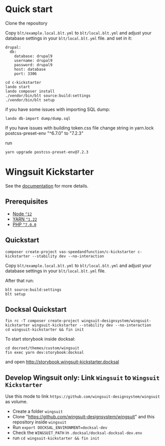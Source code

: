# Quick start

Clone the repository

Copy `blt/example.local.blt.yml` to `blt/local.blt.yml` and adjust your database settings in your `blt/local.blt.yml` file.
and set in it:
```
drupal:
  db:
    database: drupal9
    username: drupal9
    password: drupal9
    host: database
    port: 3306
```

```
cd c-kickstarter
lando start
lando composer install
./vendor/bin/blt source:build:settings
./vendor/bin/blt setup
```

if you have some issues with importing SQL dump:

```
lando db-import dump/dump.sql
```


If you have issues with building token.css file change string in yarn.lock
postcss-preset-env "^6.7.0" to "7.2.3"

run 
```
yarn upgrade postcss-preset-env@7.2.3
```

# Wingsuit Kickstarter
See the [documentation](https://wingsuit-designsystem.github.io/drupal/ui_patterns/) for more details.

## Prerequisites

- [Node `^12`](https://nodejs.org)
- [YARN `^1.22`](https://classic.yarnpkg.com/)
- [PHP `^7.0.0`](https://php.net)

## Quickstart
```
composer create-project vas-speedandfunction/c-kickstarter c-kickstarter --stability dev --no-interaction
```
Copy `blt/example.local.blt.yml` to `blt/local.blt.yml` and adjust your database settings in your `blt/local.blt.yml` file.

After that run:
```
blt source:build:settings
blt setup
```


## Docksal Quickstart
```
fin rc -T composer create-project wingsuit-designsystem/wingsuit-kickstarter wingsuit-kickstarter --stability dev --no-interaction
cd wingsuit-kickstarter && fin init
```
To start storybook inside docksal:
```
cd docroot/themes/custom/wingsuit
fin exec yarn dev:storybook:docksal
```
and open http://storybook.wingsuit-kickstarter.docksal


## Develop Wingsuit only: Link `Wingsuit` to `Wingsuit Kickstarter`
Use this mode to link `https://github.com/wingsuit-designsystem/wingsuit` as volume.

   * Create a folder `wingsuit`
   * Clone "https://github.com/wingsuit-designsystem/wingsuit" and this repository inside `wingsuit`
   * Run `export DOCKSAL_ENVIRONMENT=docksal-dev`
   * Check the `WINGSUIT_PATH` in `.docksal/docksal-docksal-dev.env`
   * run `cd wingsuit-kickstarter && fin init`
